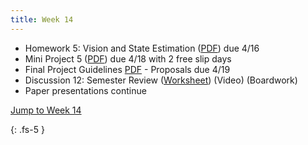 ```yaml
---
title: Week 14
---
```

- Homework 5: Vision and State Estimation ([PDF](https://ucb-ee106.github.io/106b-sp24site/assets/hw/hw5.pdf)) due 4/16
- Mini Project 5 ([PDF](https://ucb-ee106.github.io/106b-sp24site/assets/proj/proj5.pdf)) due 4/18 with 2 free slip days
- Final Project Guidelines [PDF](https://ucb-ee106.github.io/106b-sp24site/assets/proj/final_proj.pdf) - Proposals due 4/19
- Discussion 12: Semester Review ([Worksheet](https://ucb-ee106.github.io/106b-sp24site/assets/disc/disc12_review.pdf)) (Video) (Boardwork)
- Paper presentations continue

<a href="#Week14">Jump to Week 14 </a>

{: .fs-5 }

